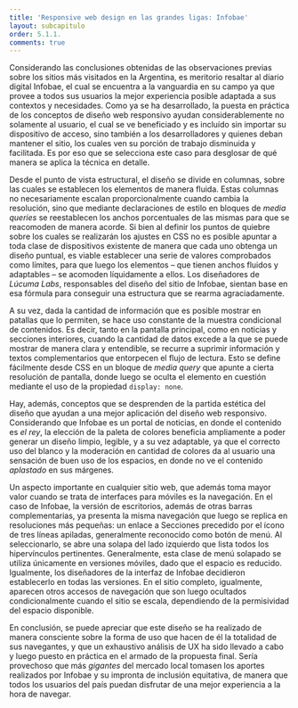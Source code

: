 ```yaml
---
title: 'Responsive web design en las grandes ligas: Infobae'
layout: subcapitulo
order: 5.1.1.
comments: true
---
```


Considerando las conclusiones obtenidas de las observaciones previas sobre los sitios más visitados en la Argentina, es meritorio resaltar al diario digital Infobae, el cual se encuentra a la vanguardia en su campo ya que provee a todos sus usuarios la mejor experiencia posible adaptada a sus contextos y necesidades. Como ya se ha desarrollado, la puesta en práctica de los conceptos de diseño web responsivo ayudan considerablemente no solamente al usuario, el cual se ve beneficiado y es incluído sin importar su dispositivo de acceso, sino también a los desarrolladores y quienes deban mantener el sitio, los cuales ven su porción de trabajo disminuida y facilitada. Es por eso que se selecciona este caso para desglosar de qué manera se aplica la técnica en detalle.

Desde el punto de vista estructural, el diseño se divide en columnas, sobre las cuales se establecen los elementos de manera fluida. Estas columnas no necesariamente escalan proporcionalmente cuando cambia la resolución, sino que mediante declaraciones de estilo en bloques de _media queries_ se reestablecen los anchos porcentuales de las mismas para que se reacomoden de manera acorde. Si bien al definir los puntos de quiebre sobre los cuales se realizarán los ajustes en CSS no es posible apuntar a toda clase de dispositivos existente de manera que cada uno obtenga un diseño puntual, es viable establecer una serie de valores comprobados como límites, para que luego los elementos – que tienen anchos fluidos y adaptables – se acomoden líquidamente a ellos. Los diseñadores de _Lúcuma Labs_, responsables del diseño del sitio de Infobae, sientan base en esa fórmula para conseguir una estructura que se rearma agraciadamente.

A su vez, dada la cantidad de información que es posible mostrar en patallas que lo permiten, se hace uso constante de la muestra condicional de contenidos. Es decir, tanto en la pantalla principal, como en noticias y secciones interiores, cuando la cantidad de datos excede a la que se puede mostrar de manera clara y entendible, se recurre a suprimir información y textos complementarios que entorpecen el flujo de lectura. Esto se define fácilmente desde CSS en un bloque de _media query_ que apunte a cierta resolución de pantalla, donde luego se oculta el elemento en cuestión mediante el uso de la propiedad `display: none`.

Hay, además, conceptos que se desprenden de la partida estética del diseño que ayudan a una mejor aplicación del diseño web responsivo. Considerando que Infobae es un portal de noticias, en donde el contenido es _el rey_, la elección de la paleta de colores beneficia ampliamente a poder generar un diseño limpio, legible, y a su vez adaptable, ya que el correcto uso del blanco y la moderación en cantidad de colores da al usuario una sensación de buen uso de los espacios, en donde no ve el contenido _aplastado_ en sus márgenes.

Un aspecto importante en cualquier sitio web, que además toma mayor valor cuando se trata de interfaces para móviles es la navegación. En el caso de Infobae, la versión de escritorios, además de otras barras complementarias, ya presenta la misma navegación que luego se replica en resoluciones más pequeñas: un enlace a Secciones precedido por el ícono de tres líneas apiladas, generalmente reconocido como botón de menú. Al seleccionarlo, se abre una solapa del lado izquierdo que lista todos los hipervínculos pertinentes. Generalmente, esta clase de menú solapado se utiliza únicamente en versiones móviles, dado que el espacio es reducido. Igualmente, los diseñadores de la interfaz de Infobae decidieron establecerlo en todas las versiones. En el sitio completo, igualmente, aparecen otros accesos de navegación que son luego ocultados condicionalmente cuando el sitio se escala, dependiendo de la permisividad del espacio disponible.

En conclusión, se puede apreciar que este diseño se ha realizado de manera consciente sobre la forma de uso que hacen de él la totalidad de sus navegantes, y que un exhaustivo análisis de UX ha sido llevado a cabo y luego puesto en práctica en el armado de la propuesta final. Sería provechoso que más _gigantes_ del mercado local tomasen los aportes realizados por Infobae y su impronta de inclusión equitativa, de manera que todos los usuarios del país puedan disfrutar de una mejor experiencia a la hora de navegar.

